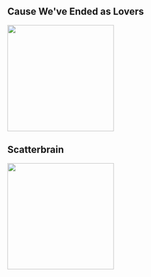 

## Cause We've Ended as Lovers
[<img width="240" src="https://img.youtube.com/vi/MD3QRKuIE1w/maxresdefault.jpg">](https://www.youtube.com/watch?v=MD3QRKuIE1w)


## Scatterbrain
[<img width="240" src="https://img.youtube.com/vi/lJKgx3x4JjI/maxresdefault.jpg">](https://www.youtube.com/watch?v=lJKgx3x4JjI)


